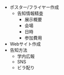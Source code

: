 - ポスター/フライヤー作成
    - 告知情報精査
        - 展示概要
        - 会場
        - 日時
        - 参加費用
- Webサイト作成
- 告知方法
    - 学内広報
    - SNS
    - ビラ配り